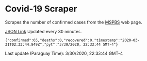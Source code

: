 # Covid-19 Scraper

Scrapes the number of confirmed cases from the [MSPBS](https://www.mspbs.gov.py/covid-19.php) web page.

[JSON Link](https://jmayalag.github.io/covid19-scrape/cases.json)
Updated every 30 minutes.
```
{"confirmed":65,"deaths":0,"recovered":0,"timestamp":"2020-03-31T02:33:44.849Z","pyt":"3/30/2020, 22:33:44 GMT-4"}
```
Last update (Paraguay Time): 3/30/2020, 22:33:44 GMT-4